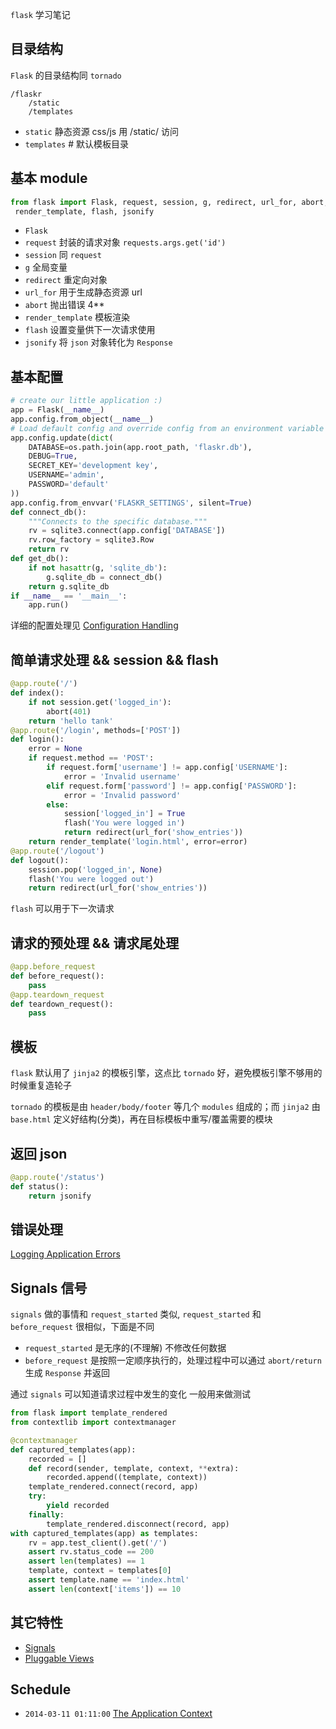 `flask` 学习笔记

## 目录结构

`Flask` 的目录结构同 `tornado`

```
/flaskr
    /static
    /templates
```

+ `static` 静态资源 css/js 用 /static/ 访问
+ `templates` # 默认模板目录

## 基本 module

```python
from flask import Flask, request, session, g, redirect, url_for, abort, \
 render_template, flash, jsonify
```

+ `Flask`
+ `request` 封装的请求对象 `requests.args.get('id')`
+ `session` 同 `request`
+ `g` 全局变量
+ `redirect` 重定向对象
+ `url_for` 用于生成静态资源 url
+ `abort` 抛出错误 4**
+ `render_template` 模板渲染
+ `flash` 设置变量供下一次请求使用
+ `jsonify` 将 `json` 对象转化为 `Response`

## 基本配置

```python
# create our little application :)
app = Flask(__name__)
app.config.from_object(__name__)
# Load default config and override config from an environment variable
app.config.update(dict(
    DATABASE=os.path.join(app.root_path, 'flaskr.db'),
    DEBUG=True,
    SECRET_KEY='development key',
    USERNAME='admin',
    PASSWORD='default'
))
app.config.from_envvar('FLASKR_SETTINGS', silent=True)
def connect_db():
    """Connects to the specific database."""
    rv = sqlite3.connect(app.config['DATABASE'])
    rv.row_factory = sqlite3.Row
    return rv
def get_db():
    if not hasattr(g, 'sqlite_db'):
        g.sqlite_db = connect_db()
    return g.sqlite_db
if __name__ == '__main__':
    app.run()
```

详细的配置处理见 [Configuration Handling](http://flask.pocoo.org/docs/config/)

## 简单请求处理 && session && flash

```python
@app.route('/')
def index():
    if not session.get('logged_in'):
        abort(401)
    return 'hello tank'
@app.route('/login', methods=['POST'])
def login():
    error = None
    if request.method == 'POST':
        if request.form['username'] != app.config['USERNAME']:
            error = 'Invalid username'
        elif request.form['password'] != app.config['PASSWORD']:
            error = 'Invalid password'
        else:
            session['logged_in'] = True
            flash('You were logged in')
            return redirect(url_for('show_entries'))
    return render_template('login.html', error=error)
@app.route('/logout')
def logout():
    session.pop('logged_in', None)
    flash('You were logged out')
    return redirect(url_for('show_entries'))
```

`flash` 可以用于下一次请求

## 请求的预处理 && 请求尾处理

```python
@app.before_request
def before_request():
    pass
@app.teardown_request
def teardown_request():
    pass
```

## 模板

`flask` 默认用了 `jinja2` 的模板引擎，这点比 `tornado` 好，避免模板引擎不够用的时候重复造轮子

`tornado` 的模板是由 `header/body/footer` 等几个 `modules` 组成的；而 `jinja2` 由 `base.html` 定义好结构(分类)，再在目标模板中重写/覆盖需要的模块

## 返回 json

```python
@app.route('/status')
def status():
    return jsonify
```

## 错误处理

[Logging Application Errors](http://flask.pocoo.org/docs/errorhandling/)

## Signals 信号

`signals` 做的事情和 `request_started` 类似, `request_started` 和 `before_request` 很相似，下面是不同

+ `request_started` 是无序的(不理解) 不修改任何数据
+ `before_request` 是按照一定顺序执行的，处理过程中可以通过 `abort/return` 生成 `Response` 并返回

通过 `signals` 可以知道请求过程中发生的变化 一般用来做测试

```python
from flask import template_rendered
from contextlib import contextmanager

@contextmanager
def captured_templates(app):
    recorded = []
    def record(sender, template, context, **extra):
        recorded.append((template, context))
    template_rendered.connect(record, app)
    try:
        yield recorded
    finally:
        template_rendered.disconnect(record, app)
with captured_templates(app) as templates:
    rv = app.test_client().get('/')
    assert rv.status_code == 200
    assert len(templates) == 1
    template, context = templates[0]
    assert template.name == 'index.html'
    assert len(context['items']) == 10
```

## 其它特性

+ [Signals](http://flask.pocoo.org/docs/signals/)
+ [Pluggable Views](http://flask.pocoo.org/docs/views/)

## Schedule

+ `2014-03-11 01:11:00` [The Application Context](http://flask.pocoo.org/docs/appcontext/)
